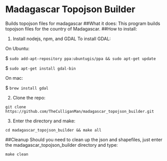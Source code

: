 # Madagascar Topojson Builder
Builds topojson files for madagascar
##What it does:
This program builds topojson files for the country of Madagascar.
##How to install:
 1. Install nodejs, npm, and GDAL
  To install GDAL:
  
  On Ubuntu:
  
  $ `sudo add-apt-repository ppa:ubuntugis/ppa && sudo apt-get update`
  
  $ `sudo apt-get install gdal-bin`
  
  On mac:
  
  $ `brew install gdal`
  
  
 2. Clone the repo:
 ```
 git clone https://github.com/TheCulliganMan/madagascar_topojson_builder.git
 ```
 
 3. Enter the directory and make:
 ```
 cd madagascar_topojson_builder && make all
 ```
 
##Cleanup
Should you need to clean up the json and shapefiles, just enter the madagascar_topojson_builder directory and type:
```
make clean
```
